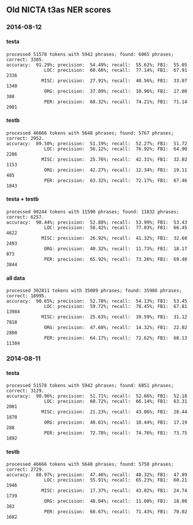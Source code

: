 ## Old NICTA t3as NER scores

### 2014-08-12
#### testa
    processed 51578 tokens with 5942 phrases; found: 6065 phrases; correct: 3305.
    accuracy:  91.29%; precision:  54.49%; recall:  55.62%; FB1:  55.05
                  LOC: precision:  60.66%; recall:  77.14%; FB1:  67.91  2336
                 MISC: precision:  27.91%; recall:  40.56%; FB1:  33.07  1340
                  ORG: precision:  37.89%; recall:  10.96%; FB1:  17.00  388
                  PER: precision:  68.32%; recall:  74.21%; FB1:  71.14  2001

#### testb
    processed 46666 tokens with 5648 phrases; found: 5767 phrases; correct: 2952.
    accuracy:  89.50%; precision:  51.19%; recall:  52.27%; FB1:  51.72
                  LOC: precision:  56.12%; recall:  76.92%; FB1:  64.90  2286
                 MISC: precision:  25.76%; recall:  42.31%; FB1:  32.02  1153
                  ORG: precision:  42.27%; recall:  12.34%; FB1:  19.11  485
                  PER: precision:  63.32%; recall:  72.17%; FB1:  67.46  1843

#### testa + testb
    processed 98244 tokens with 11590 phrases; found: 11832 phrases; correct: 6257.
    accuracy:  90.44%; precision:  52.88%; recall:  53.99%; FB1:  53.43
                  LOC: precision:  58.42%; recall:  77.03%; FB1:  66.45  4622
                 MISC: precision:  26.92%; recall:  41.32%; FB1:  32.60  2493
                  ORG: precision:  40.32%; recall:  11.73%; FB1:  18.17  873
                  PER: precision:  65.92%; recall:  73.26%; FB1:  69.40  3844

#### all data
    processed 302811 tokens with 35089 phrases; found: 35986 phrases; correct: 18995.
    accuracy:  90.65%; precision:  52.78%; recall:  54.13%; FB1:  53.45
                  LOC: precision:  59.72%; recall:  78.45%; FB1:  67.81  13984
                 MISC: precision:  25.63%; recall:  39.59%; FB1:  31.12  7818
                  ORG: precision:  47.68%; recall:  14.32%; FB1:  22.02  2800
                  PER: precision:  64.17%; recall:  72.62%; FB1:  68.13  11384

### 2014-08-11
#### testa
    processed 51578 tokens with 5942 phrases; found: 6051 phrases; correct: 3129.
    accuracy:  90.96%; precision:  51.71%; recall:  52.66%; FB1:  52.18
                  LOC: precision:  60.72%; recall:  66.14%; FB1:  63.31  2001
                 MISC: precision:  21.23%; recall:  43.06%; FB1:  28.44  1870
                  ORG: precision:  48.61%; recall:  10.44%; FB1:  17.19  288
                  PER: precision:  72.78%; recall:  74.76%; FB1:  73.75  1892
#### testb
    processed 46666 tokens with 5648 phrases; found: 5750 phrases; correct: 2729.
    accuracy:  88.97%; precision:  47.46%; recall:  48.32%; FB1:  47.89
                  LOC: precision:  55.91%; recall:  65.23%; FB1:  60.21  1946
                 MISC: precision:  17.37%; recall:  43.02%; FB1:  24.74  1739
                  ORG: precision:  48.04%; recall:  11.08%; FB1:  18.00  383
                  PER: precision:  68.67%; recall:  71.43%; FB1:  70.02  1682
